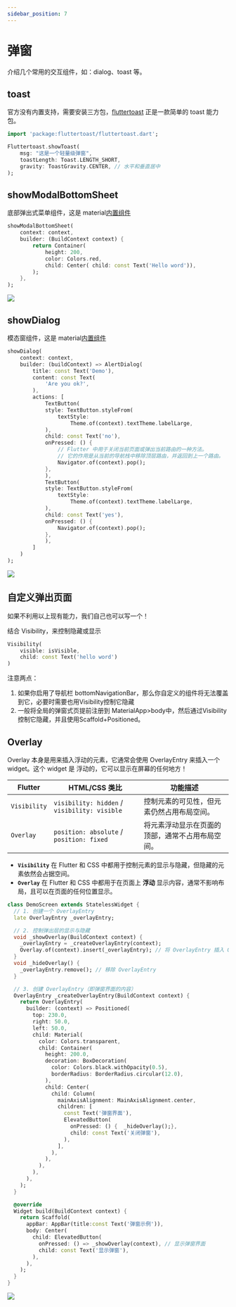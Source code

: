 ```yaml
---
sidebar_position: 7
---
```


# 弹窗

介绍几个常用的交互组件，如：dialog、toast 等。

## toast

官方没有内置支持，需要安装三方包，[fluttertoast](https://pub.dev/packages/fluttertoast) 正是一款简单的 toast 能力包。

```dart
import 'package:fluttertoast/fluttertoast.dart';

Fluttertoast.showToast(
    msg: "这是一个轻量级弹窗",
    toastLength: Toast.LENGTH_SHORT,
    gravity: ToastGravity.CENTER, // 水平和垂直居中
);
```

## showModalBottomSheet

底部弹出式菜单组件，这是 material[内置组件](https://api.flutter.dev/flutter/material/showModalBottomSheet.html)

```dart
showModalBottomSheet(
    context: context,
    builder: (BuildContext context) {
        return Container(
            height: 200,
            color: Colors.red,
            child: Center( child: const Text('Hello word')),
        );
    },
);
```

![](https://img.dingshaohua.com/book-fe/202501012348854.gif)

## showDialog
模态窗组件，这是 material[内置组件](https://api.flutter.dev/flutter/material/showDialog.html)
```dart
showDialog(
    context: context,
    builder: (buildContext) => AlertDialog(
        title: const Text('Demo'),
        content: const Text(
            'Are you ok?',
        ),
        actions: [
            TextButton(
            style: TextButton.styleFrom(
                textStyle:
                    Theme.of(context).textTheme.labelLarge,
            ),
            child: const Text('no'),
            onPressed: () {
                // Flutter 中用于关闭当前页面或弹出当前路由的一种方法。
                // 它的作用是从当前的导航栈中移除顶层路由，并返回到上一个路由。
                Navigator.of(context).pop();
            },
            ),
            TextButton(
            style: TextButton.styleFrom(
                textStyle:
                    Theme.of(context).textTheme.labelLarge,
            ),
            child: const Text('yes'),
            onPressed: () {
                Navigator.of(context).pop();
            },
            ),
        ]
    )
);
```
![](https://img.dingshaohua.com/book-fe/202501020021325.gif)

## 自定义弹出页面
如果不利用以上现有能力，我们自己也可以写一个！

结合 Visibility，来控制隐藏或显示
```dart
Visibility(
    visible: isVisible,
    child: const Text('hello word')
)
```

注意两点：
1. 如果你启用了导航栏 bottomNavigationBar，那么你自定义的组件将无法覆盖到它，必要时需要也用Visibility控制它隐藏
2. 一般将全局的弹窗式页提前注册到 MaterialApp>body中，然后通过Visibility控制它隐藏，并且使用Scaffold+Positioned。



## Overlay
Overlay 本身是用来插入浮动的元素，它通常会使用 OverlayEntry 来插入一个 widget。这个 widget 是 浮动的，它可以显示在屏幕的任何地方！

| **Flutter**       | **HTML/CSS 类比**                               | **功能描述**                                |
|-------------------|------------------------------------------------|---------------------------------------------|
| `Visibility`      | `visibility: hidden` / `visibility: visible`    | 控制元素的可见性，但元素仍然占用布局空间。       |
| `Overlay`         | `position: absolute` / `position: fixed`        | 将元素浮动显示在页面的顶部，通常不占用布局空间。 |

- **`Visibility`** 在 Flutter 和 CSS 中都用于控制元素的显示与隐藏，但隐藏的元素依然会占据空间。
- **`Overlay`** 在 Flutter 和 CSS 中都用于在页面上 **浮动** 显示内容，通常不影响布局，且可以在页面的任何位置显示。

```dart
class DemoScreen extends StatelessWidget {
  // 1. 创建一个 OverlayEntry
  late OverlayEntry _overlayEntry;

  // 2. 控制弹出层的显示与隐藏
  void _showOverlay(BuildContext context) {
    _overlayEntry = _createOverlayEntry(context);
    Overlay.of(context).insert(_overlayEntry); // 将 OverlayEntry 插入 Overlay
  }
  void _hideOverlay() {
    _overlayEntry.remove(); // 移除 OverlayEntry
  }

  // 3. 创建 OverlayEntry（即弹窗界面的内容）
  OverlayEntry _createOverlayEntry(BuildContext context) {
    return OverlayEntry(
      builder: (context) => Positioned(
        top: 230.0,
        right: 50.0,
        left: 50.0,
        child: Material(
          color: Colors.transparent,
          child: Container(
            height: 200.0,
            decoration: BoxDecoration(
              color: Colors.black.withOpacity(0.5),
              borderRadius: BorderRadius.circular(12.0),
            ),
            child: Center(
              child: Column(
                mainAxisAlignment: MainAxisAlignment.center,
                children: [
                  const Text('弹窗界面'),
                  ElevatedButton(
                    onPressed: () {  _hideOverlay();},
                    child: const Text('关闭弹窗'),
                  ),
                ],
              ),
            ),
          ),
        ),
      ),
    );
  }

  @override
  Widget build(BuildContext context) {
    return Scaffold(
      appBar: AppBar(title:const Text('弹窗示例')),
      body: Center(
        child: ElevatedButton(
          onPressed: () => _showOverlay(context), // 显示弹窗界面
          child: const Text('显示弹窗'),
        ),
      ),
    );
  }
}
```

![](https://img.dingshaohua.com/book-fe/202501020133862.gif)